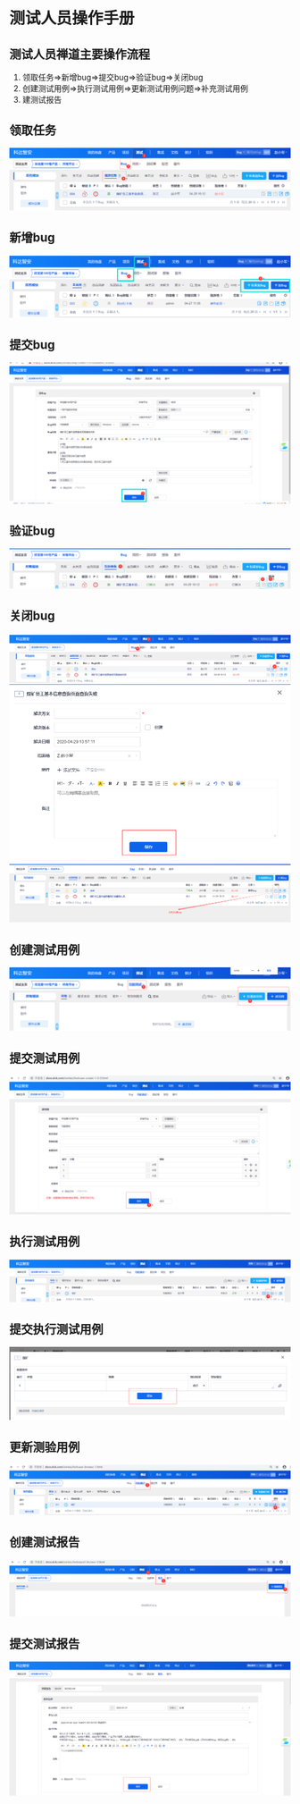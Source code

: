 # 测试人员操作手册
## 测试人员禅道主要操作流程
1. 领取任务=>新增bug=>提交bug=>验证bug=>关闭bug
2. 创建测试用例=>执行测试用例=>更新测试用例问题=>补充测试用例
3. 建测试报告


## 领取任务
![](../../img/测试领取任务.png)


## 新增bug
![](../../img/新增bug.png)

## 提交bug
![](../../img/提交bug.png)

## 验证bug
![](../../img/验证bug.png)

## 关闭bug
![](../../img/解决bug.png)
![](../../img/关闭导致bug问题.png)
![](../../img/关掉bug.png)

## 创建测试用例
![](../../img/新增测试用例.png)

## 提交测试用例
![](../../img/提交测试用例.png)

## 执行测试用例
![](../../img/测试用例执行.png)

## 提交执行测试用例
![](../../img/提交执行测试用例.png)

## 更新测验用例
![](../../img/更新、补充测试用例.png)


## 创建测试报告
![](../../img/创建测试报告.png)

## 提交测试报告
![](../../img/提交测试报告.png)
